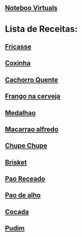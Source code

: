 ## <a href="index.md" >Noteboo Virtuals</a>

# Lista de Receitas:

## <a href="Receitas/Fricasse.md" >Fricasse</a>
## <a href="Receitas/Coxinha.md" >Coxinha</a>
## <a href="Receitas/Cachoro_Quente.md" >Cachorro Quente</a>
## <a href="Receitas/Frango_na_Cerveja.md" >Frango na cerveja</a>
## <a href="Receitas/Medalhao.md" >Medalhao</a>
## <a href="Receitas/Macarrao_Alfredo.md" >Macarrao alfredo</a>
## <a href="Receitas/Chupe_Chupe.md" >Chupe Chupe</a>
## <a href="Receitas/Brisket.md" >Brisket</a>
## <a href="Receitas/Pao_Receado.md" >Pao Receado</a>
## <a href="Receitas/Pao_de_Alho.md" >Pao de alho</a>
## <a href="Receitas/Cocada.md" >Cocada</a>
## <a href="Receitas/Pudim.md" >Pudim</a>